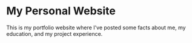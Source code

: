 # My Personal Website
This is my portfolio website where I've posted some facts about me, my education, and my project experience.
